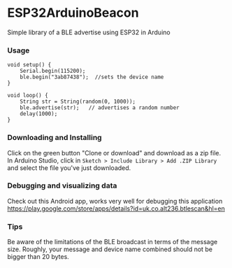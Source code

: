 # ESP32ArduinoBeacon
Simple library of a BLE advertise using ESP32 in Arduino

### Usage
```
void setup() {
    Serial.begin(115200);
    ble.begin("3ab87438");  //sets the device name
}

void loop() {
    String str = String(random(0, 1000));
    ble.advertise(str);   // advertises a random number
    delay(1000);
}
```

### Downloading and Installing
Click on the green button "Clone or download" and download as a zip file.
In Arduino Studio, click in `Sketch > Include Library > Add .ZIP Library` and select the file you've just downloaded.

### Debugging and visualizing data
Check out this Android app, works very well for debugging this application
https://play.google.com/store/apps/details?id=uk.co.alt236.btlescan&hl=en

### Tips
Be aware of the limitations of the BLE broadcast in terms of the message size. Roughly, your message and device name combined should not be bigger than 20 bytes.
